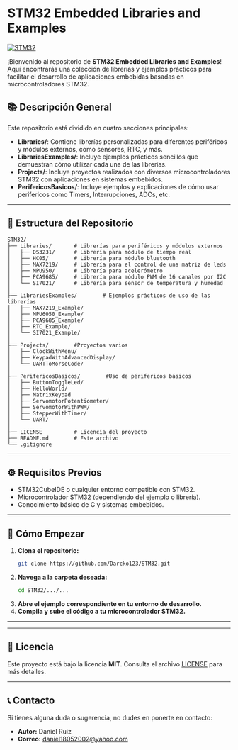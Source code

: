 # STM32 Embedded Libraries and Examples
[![STM32](https://img.shields.io/badge/Platform-STM32-blue)](https://www.st.com/content/st_com/en.html)

¡Bienvenido al repositorio de **STM32 Embedded Libraries and Examples**! Aquí encontrarás una colección de librerías y ejemplos prácticos para facilitar el desarrollo de aplicaciones embebidas basadas en microcontroladores STM32.

## 📚 **Descripción General**

Este repositorio está dividido en cuatro secciones principales:

- **Libraries/**: Contiene librerías personalizadas para diferentes periféricos y módulos externos, como sensores, RTC, y más.
- **LibrariesExamples/**: Incluye ejemplos prácticos sencillos que demuestran cómo utilizar cada una de las librerías.
- **Projects/**: Incluye proyectos realizados con diversos microcontroladores STM32 con aplicaciones en sistemas embebidos.
- **PerifericosBasicos/**: Incluye ejemplos y explicaciones de cómo usar perifericos como Timers, Interrupciones, ADCs, etc.

---

## 📁 **Estructura del Repositorio**

```
STM32/
├── Libraries/       # Librerías para periféricos y módulos externos
│   ├── DS3231/      # Librería para módulo de tiempo real
│   ├── HC05/        # Librería para módulo bluetooth
│   ├── MAX7219/     # Librería para el control de una matriz de leds
│   ├── MPU950/      # Librería para acelerómetro
│   ├── PCA9685/     # Librería para módulo PWM de 16 canales por I2C
│   └── SI7021/      # Librería para sensor de temperatura y humedad
│
├── LibrariesExamples/        # Ejemplos prácticos de uso de las librerías
│   ├── MAX7219_Example/
│   ├── MPU6050_Example/
│   ├── PCA9685_Example/
│   ├── RTC_Example/
│   └── SI7021_Example/
│
├── Projects/        #Proyectos varios
│   ├── ClockWithMenu/
│   ├── KeypadWithAdvancedDisplay/
│   └── UARTToMorseCode/
│
├── PerifericosBasicos/        #Uso de périfericos básicos
│   ├── ButtonToggleLed/
│   ├── HelloWorld/
│   ├── MatrixKeypad
│   ├── ServomotorPotentiometer/
│   ├── ServomotorWithPWM/
│   ├── StepperWithTimer/
│   └── UART/
│
├── LICENSE          # Licencia del proyecto
├── README.md        # Este archivo
└── .gitignore

```

---

## ⚙️ **Requisitos Previos**

- STM32CubeIDE o cualquier entorno compatible con STM32.
- Microcontrolador STM32 (dependiendo del ejemplo o librería).
- Conocimiento básico de C y sistemas embebidos.

---

## 🚀 **Cómo Empezar**

1. **Clona el repositorio:**
   ```bash
   git clone https://github.com/Darcko123/STM32.git
   ```
2. **Navega a la carpeta deseada:**
   ```bash
   cd STM32/.../...
   ```
3. **Abre el ejemplo correspondiente en tu entorno de desarrollo.**
4. **Compila y sube el código a tu microcontrolador STM32.**

---

---

## 📄 **Licencia**

Este proyecto está bajo la licencia **MIT**. Consulta el archivo [LICENSE](./LICENSE.md) para más detalles.

---

## 📞 **Contacto**

Si tienes alguna duda o sugerencia, no dudes en ponerte en contacto:
- **Autor:** Daniel Ruiz
- **Correo:** daniel18052002@yahoo.com


